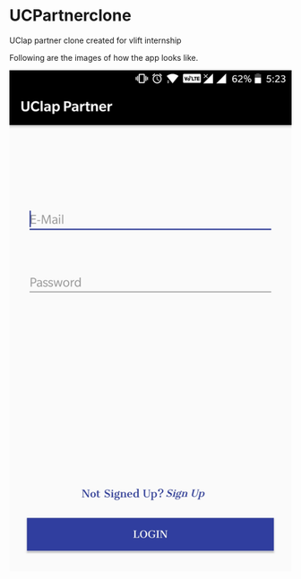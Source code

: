 # UCPartnerclone
UClap partner clone created for vlift internship

Following are the images of how the app looks like.

![](Images/login.jpg)
